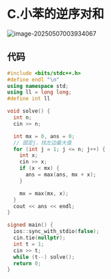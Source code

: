 # C.小苯的逆序对和

![image-20250507003934067](https://gitee.com/chen-houchao/images/raw/master/202505070039171.png)

## 代码

```cpp
#include <bits/stdc++.h>
#define endl "\n"
using namespace std;
using ll = long long;
#define int ll

void solve() {
  int n;
  cin >> n;

  int mx = 0, ans = 0;
  // 固定j，找左边最大值
  for (int j = 1; j <= n; j++) {
    int x;
    cin >> x;
    if (x < mx) {
      ans = max(ans, mx + x);
    }

    mx = max(mx, x);
  }
  cout << ans << endl;
}

signed main() {
  ios::sync_with_stdio(false);
  cin.tie(nullptr);
  int t = 1;
  cin >> t;
  while (t--) solve();
  return 0;
}
```

